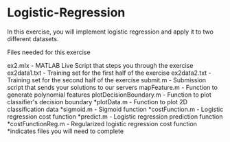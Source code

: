 # Logistic-Regression
In this exercise, you will implement logistic regression and apply it to two different datasets.

Files needed for this exercise

ex2.mlx - MATLAB Live Script that steps you through the exercise
ex2data1.txt - Training set for the first half of the exercise
ex2data2.txt - Training set for the second half of the exercise
submit.m - Submission script that sends your solutions to our servers
mapFeature.m - Function to generate polynomial features
plotDecisionBoundary.m - Function to plot classifier's decision boundary
*plotData.m - Function to plot 2D classification data
*sigmoid.m - Sigmoid function
*costFunction.m - Logistic regression cost function
*predict.m - Logistic regression prediction function
*costFunctionReg.m - Regularized logistic regression cost function
*indicates files you will need to complete
